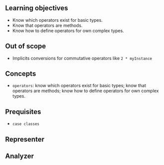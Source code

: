 ## Learning objectives

- Know which operators exist for basic types.
- Know that operators are methods.
- Know how to define operators for own complex types.

## Out of scope

- Implicits conversions for commutative operators like `2 * myInstance`

## Concepts

- `operators`: know which operators exist for basic types; know that operators are methods; know how to define operators for own complex types.

## Prequisites

- `case classes`

## Representer

## Analyzer
